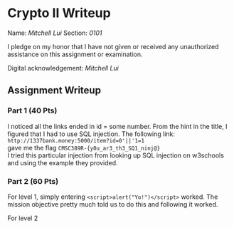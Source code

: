 # Crypto II Writeup

Name: *Mitchell Lui*
Section: *0101*

I pledge on my honor that I have not given or received any unauthorized
assistance on this assignment or examination.

Digital acknowledgement: *Mitchell Lui*

## Assignment Writeup

### Part 1 (40 Pts)

I noticed all the links ended in id = some number. From the hint in the title, I figured that I had to use SQL injection. The following link: ```http://1337bank.money:5000/item?id=0'||'1=1```  
gave me the flag ```CMSC389R-{y0u_ar3_th3_SQ1_ninj@}``` <br /> I tried this particular injection from looking up SQL injection on w3schools and using the example they provided.


### Part 2 (60 Pts)

For level 1, simply entering ```<script>alert("Yo!")</script>``` worked. The mission objective pretty much told us to do this and following it worked. <br />

For level 2

